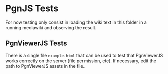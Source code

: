 # PgnJS Tests

For now testing only consist in loading the wiki text in this folder in a running mediawiki and
observing the result.

## PgnViewerJS Tests

There is a single file `example.html` that can be used to test that PgnViewerJS works correctly on
the server (file permission, etc). If necessary, edit the path to PgnViewerJS assets in the file.

